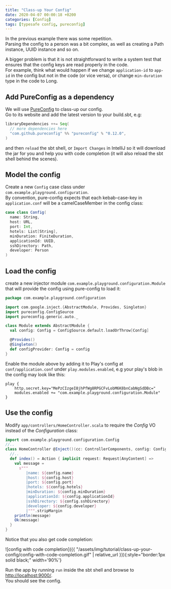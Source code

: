 ```yaml
---
title: "Class-up Your Config"
date: 2020-04-07 00:00:18 +0200
categories: [Config]
tags: [typesafe config, pureconfig]
---
```


In the previous example there was some repetition.  
Parsing the config to a person was a bit complex, as well as creating a Path instance, UUID instance and so on.

A bigger problem is that it is not straightforward to write a system test that ensures that the config keys are read properly in the code.  
For example, think what would happen if we change `application-id` to `app-id` in the config but not in the code (or vice versa), or change `min-duration` type in the code to Long.

## Add PureConfig as a dependency

We will use [PureConfig](https://pureconfig.github.io/docs/) to class-up our config.  
Go to its website and add the latest version to your build.sbt, e.g:

```scala
libraryDependencies ++= Seq(
  // more dependencies here
  "com.github.pureconfig" %% "pureconfig" % "0.12.0",
)
```
and then `reload` the sbt shell, or `Import Changes` in IntelliJ so it will download the jar for you and help you with code completion (it will also reload the sbt shell behind the scenes).

## Model the config

Create a new `Config` case class under `com.example.playground.configuration`.  
By convention, pure-config expects that each kebab-case-key in `application.conf` will be a camelCaseMember in the config class:

```scala
case class Config(
  name: String,
  host: URL,
  port: Int,
  hotels: List[String],
  minDuration: FiniteDuration,
  applicationId: UUID,
  sshDirectory: Path,
  developer: Person
)
```

## Load the config

create a new injector module `com.example.playground.configuration.Module` that will provide the config using pure-config to load it:

```scala
package com.example.playground.configuration

import com.google.inject.{AbstractModule, Provides, Singleton}
import pureconfig.ConfigSource
import pureconfig.generic.auto._

class Module extends AbstractModule {
  val config: Config = ConfigSource.default.loadOrThrow[Config]

  @Provides()
  @Singleton()
  def configProvider: Config = config
}
```

Enable the module above by adding it to Play's config at `conf/application.conf` under `play.modules.enabled`, e.g your play's blob in the config may look like this:

```
play {
	http.secret.key="MePzCIzgeI8jhPfWg8RPGCFvLobM6K8bnCabNgSdDBc="
	modules.enabled += "com.example.playground.configuration.Module"
}
```

## Use the config

Modify `app/controllers/HomeController.scala` to require the _Config_ VO instead of the _Configuration_ class:

```scala
import com.example.playground.configuration.Config
//..
class HomeController @Inject()(cc: ControllerComponents, config: Config) extends AbstractController(cc) {
  //..
  def index() = Action { implicit request: Request[AnyContent] =>
    val message =
      s"""
         |name: ${config.name}
         |host: ${config.host}
         |port: ${config.port}
         |hotels: ${config.hotels}
         |minDuration: ${config.minDuration}
         |applicationId: ${config.applicationId}
         |sshDirectory: ${config.sshDirectory}
         |developer: ${config.developer}
         |""".stripMargin
    println(message)
    Ok(message)
  }
}
```

Notice that you also get code completion:

![config with code completion]({{ "/assets/img/tutorial/class-up-your-config/config-with-code-completion.gif" | relative_url }}){:style="border:1px solid black;" width='90%'}

Run the app by running `run` inside the sbt shell and browse to [http://localhost:9000/](http://localhost:9000/).  
You should see the config.